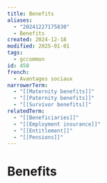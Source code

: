 ```yaml
---
title: Benefits
aliases:
  - "20241227175830"
  - Benefits
created: 2024-12-18
modified: 2025-01-01
tags:
  - gccommon
id: 458
french:
  - Avantages sociaux
narrowerTerm:
  - "[[Maternity benefits]]"
  - "[[Paternity benefits]]"
  - "[[Survivor benefits]]"
relatedTerm:
  - "[[Beneficiaries]]"
  - "[[Employment insurance]]"
  - "[[Entitlement]]"
  - "[[Pensions]]"
---
```

# Benefits
